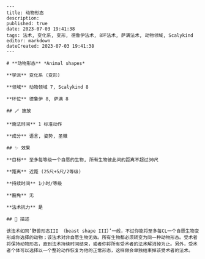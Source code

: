 
    ---
    title: 动物形态
    description: 
    published: true
    date: 2023-07-03 19:41:38
    tags: 法术, 变化系, 变形, 德鲁伊法术, 8环法术, 萨满法术, 动物领域, Scalykind
    editor: markdown
    dateCreated: 2023-07-03 19:41:38
    ---

    # **动物形态** *Animal shapes*

    **学派** 变化系 (变形) 

    **领域** 动物领域 7, Scalykind 8

    **环位** 德鲁伊 8, 萨满 8

    ## 🪄 施放

    **施法时间** 1 标准动作

    **成分** 语言, 姿势, 圣徽

    ## ✨ 效果 

    **目标** 至多每等级一个自愿的生物, 所有生物彼此间的距离不超过30尺 

    **距离** 近距 (25尺+5尺/2等级)  

    **持续时间** 1小时/等级 

    **豁免** 无

    **法术抗力** 是

    ## 📖 描述

    该法术如同‘野兽形态III （beast shape III）’一般，不过你能将至多每CL一个自愿生物变形成你选择的动物；该法术对非自愿生物无效。所有生物都必须转变为同一种动物形态。受术者将保持动物形态，直到法术持续时间结束，或者你将所有受术者的法术解消掉为止。另外，受术者个体可以选择以一个整轮动作恢复为他的正常形态，这样做会单独结束掉该受术者的法术。
    